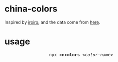 # china-colors

Inspired by [iroiro](https://github.com/antfu/iroiro), and the data come from [here](http://zhongguose.com/colors.json).

# usage

<pre align='center'>
npx <b>cncolors</b> <em>&lt;color-name&gt;</em>
</pre>